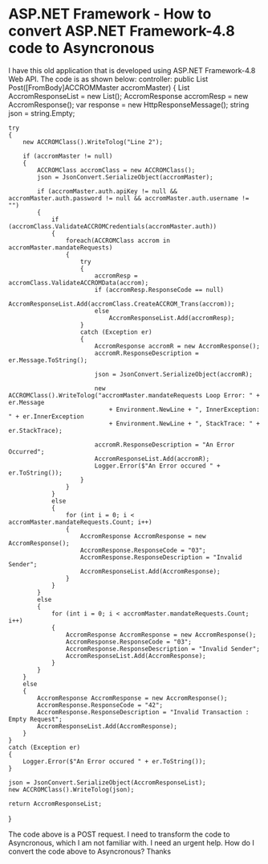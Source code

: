 
# ASP.NET Framework - How to convert ASP.NET Framework-4.8 code to Asyncronous

I have this old application that is developed using ASP.NET Framework-4.8 Web API. The code is as shown below:
controller:
public List<AccromResponse> Post([FromBody]ACCROMMaster accromMaster)
{
    List<AccromResponse> AccromResponseList = new List<AccromResponse>();
    AccromResponse accromResp = new AccromResponse();
    var response = new HttpResponseMessage();
    string json = string.Empty;

    try
    {
        new ACCROMClass().WriteTolog("Line 2");

        if (accromMaster != null)
        {
            ACCROMClass accromClass = new ACCROMClass();
            json = JsonConvert.SerializeObject(accromMaster);

            if (accromMaster.auth.apiKey != null && accromMaster.auth.password != null && accromMaster.auth.username != "")
            {
                if (accromClass.ValidateACCROMCredentials(accromMaster.auth))
                {
                    foreach(ACCROMClass accrom in accromMaster.mandateRequests)
                    {
                        try
                        {
                            accromResp = accromClass.ValidateACCROMData(accrom);
                            if (accromResp.ResponseCode == null)
                                AccromResponseList.Add(accromClass.CreateACCROM_Trans(accrom));
                            else
                                AccromResponseList.Add(accromResp);
                        }
                        catch (Exception er)
                        {
                            AccromResponse accromR = new AccromResponse();
                            accromR.ResponseDescription = er.Message.ToString();                                    

                            json = JsonConvert.SerializeObject(accromR);

                            new ACCROMClass().WriteTolog("accromMaster.mandateRequests Loop Error: " + er.Message
                                + Environment.NewLine + ", InnerException: " + er.InnerException
                                + Environment.NewLine + ", StackTrace: " + er.StackTrace);

                            accromR.ResponseDescription = "An Error Occurred";
                            AccromResponseList.Add(accromR);
                            Logger.Error($"An Error occured " + er.ToString());
                        }
                    }
                }
                else
                {
                    for (int i = 0; i < accromMaster.mandateRequests.Count; i++)
                    {
                        AccromResponse AccromResponse = new AccromResponse();
                        AccromResponse.ResponseCode = "03";
                        AccromResponse.ResponseDescription = "Invalid Sender";
                        AccromResponseList.Add(AccromResponse);
                    }
                }
            }
            else
            {
                for (int i = 0; i < accromMaster.mandateRequests.Count; i++)
                {
                    AccromResponse AccromResponse = new AccromResponse();
                    AccromResponse.ResponseCode = "03";
                    AccromResponse.ResponseDescription = "Invalid Sender";
                    AccromResponseList.Add(AccromResponse);
                }
            }
        }
        else
        {
            AccromResponse AccromResponse = new AccromResponse();
            AccromResponse.ResponseCode = "42";
            AccromResponse.ResponseDescription = "Invalid Transaction : Empty Request";
            AccromResponseList.Add(AccromResponse);
        }
    }
    catch (Exception er)
    {
        Logger.Error($"An Error occured " + er.ToString());
    }

    json = JsonConvert.SerializeObject(AccromResponseList);
    new ACCROMClass().WriteTolog(json);

    return AccromResponseList;
}

The code above is a POST request. I need to transform the code to Asyncronous, which I am not familiar with. I need an urgent help.
How do I convert the code above to Asyncronous?
Thanks

        